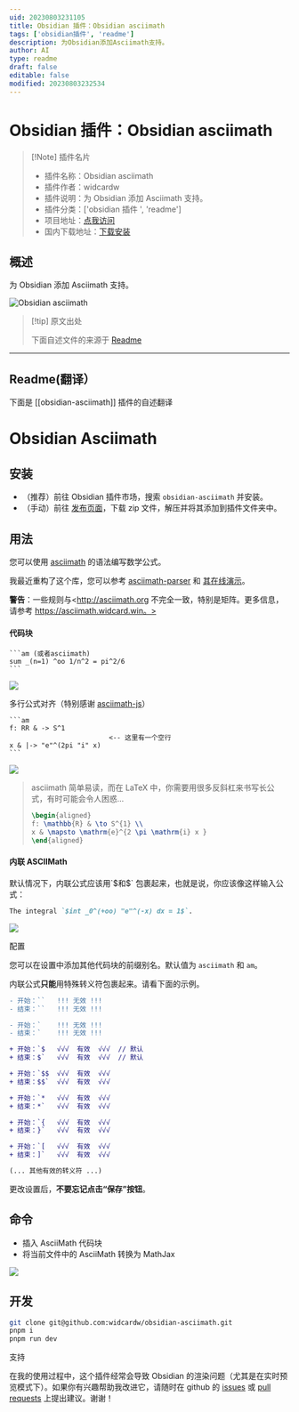 ```yaml
---
uid: 20230803231105
title: Obsidian 插件：Obsidian asciimath
tags: ['obsidian插件', 'readme']
description: 为Obsidian添加Asciimath支持。
author: AI
type: readme
draft: false
editable: false
modified: 20230803232534
---
```


# Obsidian 插件：Obsidian asciimath

> [!Note] 插件名片
> - 插件名称：Obsidian asciimath
> - 插件作者：widcardw
> - 插件说明：为 Obsidian 添加 Asciimath 支持。
> - 插件分类：['obsidian 插件 ', 'readme']
> - 项目地址：[点我访问](https://github.com/widcardw/obsidian-asciimath)
> - 国内下载地址：[下载安装](https://pkmer.cn/products/plugin/pluginMarket/?obsidian-asciimath)

## 概述

为 Obsidian 添加 Asciimath 支持。

![Obsidian asciimath](https://cdn.pkmer.cn/covers/obsidian-asciimath.png!pkmer)

> [!tip] 原文出处
>
>下面自述文件的来源于 [Readme](https://ghproxy.net/https://raw.githubusercontent.com/widcardw/obsidian-asciimath/main/README.md)
>

---

## Readme(翻译）

下面是 [[obsidian-asciimath]] 插件的自述翻译

# Obsidian Asciimath

## 安装

- （推荐）前往 Obsidian 插件市场，搜索 `obsidian-asciimath` 并安装。
- （手动）前往 [发布页面](https://github.com/widcardw/obsidian-asciimath/releases)，下载 zip 文件，解压并将其添加到插件文件夹中。

## 用法

您可以使用 [asciimath](http://asciimath.org) 的语法编写数学公式。

我最近重构了这个库，您可以参考 [asciimath-parser](https://github.com/widcardw/asciimath-parser) 和 [其在线演示](https://asciimath.widcard.win)。

**警告**：一些规则与<http://asciimath.org 不完全一致，特别是矩阵。更多信息，请参考 https://asciimath.widcard.win。>

#### 代码块

~~~text
```am (或者asciimath)
sum _(n=1) ^oo 1/n^2 = pi^2/6
```
~~~

![](screenshots/codeblock.png)

多行公式对齐（特别感谢 [asciimath-js](https://github.com/zmx0142857/asciimathml)）

~~~text
```am
f: RR & -> S^1
                         <-- 这里有一个空行
x & |-> "e"^(2pi "i" x)
```
~~~

![](screenshots/multiline.png)

> asciimath 简单易读，而在 LaTeX 中，你需要用很多反斜杠来书写长公式，有时可能会令人困惑...
>
> ```tex
> \begin{aligned}
> f: \mathbb{R} & \to S^{1} \\
> x & \mapsto \mathrm{e}^{2 \pi \mathrm{i} x }
> \end{aligned}
> ```

#### 内联 ASCIIMath

默认情况下，内联公式应该用\`\$和\$\` 包裹起来，也就是说，你应该像这样输入公式：

```markdown
The integral `$int _0^(+oo) "e"^(-x) dx = 1$`.
```

![](screenshots/inline.png)

配置

您可以在设置中添加其他代码块的前缀别名。默认值为 `asciimath` 和 `am`。

内联公式**只能**用特殊转义符包裹起来。请看下面的示例。

```diff
- 开始：``   !!! 无效 !!!
- 结束：``   !!! 无效 !!!

- 开始：`    !!! 无效 !!!
- 结束：`    !!! 无效 !!!

+ 开始：`$   √√√  有效  √√√  // 默认
+ 结束：$`   √√√  有效  √√√  // 默认

+ 开始：`$$  √√√  有效  √√√
+ 结束：$$`  √√√  有效  √√√

+ 开始：`*   √√√  有效  √√√
+ 结束：*`   √√√  有效  √√√

+ 开始：`{   √√√  有效  √√√
+ 结束：}`   √√√  有效  √√√

+ 开始：`[   √√√  有效  √√√
+ 结束：]`   √√√  有效  √√√

(... 其他有效的转义符 ...)
```

更改设置后，**不要忘记点击“保存”按钮**。

## 命令

- 插入 AsciiMath 代码块
- 将当前文件中的 AsciiMath 转换为 MathJax

![](screenshots/out.gif)

## 开发

```sh
git clone git@github.com:widcardw/obsidian-asciimath.git
pnpm i
pnpm run dev
```

支持

在我的使用过程中，这个插件经常会导致 Obsidian 的渲染问题（尤其是在实时预览模式下）。如果你有兴趣帮助我改进它，请随时在 github 的 [issues](https://github.com/widcardw/obsidian-asciimath/issues) 或 [pull requests](https://github.com/widcardw/obsidian-asciimath/pulls) 上提出建议。谢谢！
